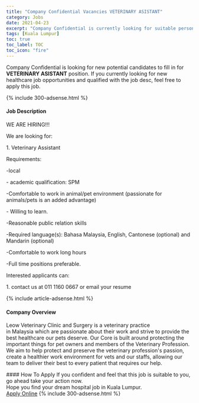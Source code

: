 ```yaml
---
title: "Company Confidential Vacancies VETERINARY ASISTANT" 
category: Jobs 
date: 2021-04-23 
excerpt: "Company Confidential is currently looking for suitable person to fill in the VETERINARY ASISTANT which positioned at Kuala Lumpur" 
tags: [Kuala Lumpur] 
toc: true 
toc_label: TOC 
toc_icon: "fire" 
--- 
```


<p>Company Confidential is looking for new potential candidates to fill in for <b>VETERINARY ASISTANT</b> position. If you currently looking for new healthcare job opportunities and qualified with the job desc, feel free to apply this job.
</p>{% include 300-adsense.html %} 
<div><div><h4>Job Description</h4></div><div><div><span><div><p>WE ARE HIRING!!!</p><p>We are looking for:</p><p>1. Veterinary Assistant</p><p>Requirements:</p><p>-local</p><p>- academic qualification: SPM</p><p>-Comfortable to work in animal/pet environment (passionate for animals/pets is an added advantage)</p><p>- Willing to learn.</p><p>-Reasonable public relation skills</p><p>-Required language(s): Bahasa Malaysia, English, Cantonese (optional) and Mandarin (optional)</p><p>-Comfortable to work long hours</p><p>-Full time positions preferable.</p><p>Interested applicants can:</p><p>1. contact us at 011 1160 0667 or email your resume</p></div></span></div></div></div> 
{% include article-adsense.html %} 
<div><div><h4>Company Overview</h4></div><div><div><span><div><p><span>Leow Veterinary Clinic and Surgery is a veterinary practice in&#160;Malaysia&#160;which are passionate about their work and strive to provide the best healthcare our pets deserve.&#160;Our Core&#160;is built around protecting the important things for&#160;pet owners&#160;and members of the&#160;Veterinary Profession. We aim to help protect and preserve the veterinary profession's&#160;passion, create a healthier work environment&#160;for vets and our staffs, allowing&#160;our team&#160;to deliver their best&#160;to every patient that requires our help.</span></p></div></span></div></div></div> 
#### How To Apply 
If you confident and feel that this job is suitable to you, go ahead take your action now. <br/> 
Hope you find your dream hospital job in Kuala Lumpur. <br/> 
<a href="https://www.jobstreet.com.my/en/job/veterinary-asistant-4547244?jobId=jobstreet-my-job-4547244" class="btn btn--warning" target="_blank" rel="nofollow noopenner">Apply Online</a> 
{% include 300-adsense.html %} 